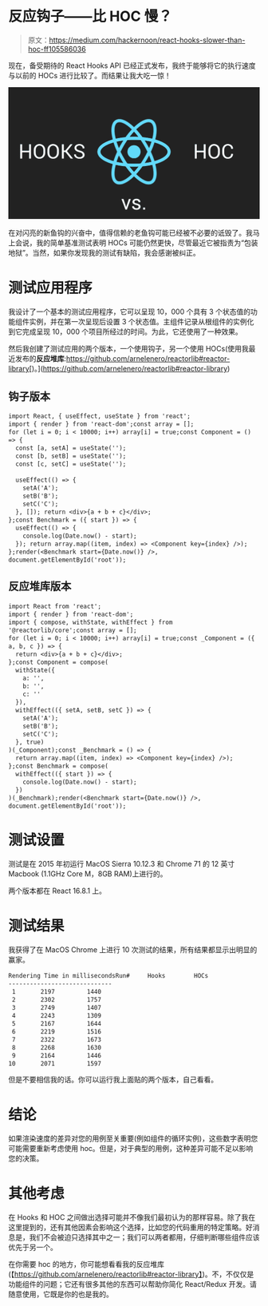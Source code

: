 # 反应钩子——比 HOC 慢？

> 原文：<https://medium.com/hackernoon/react-hooks-slower-than-hoc-ff105586036>

现在，备受期待的 React Hooks API 已经正式发布，我终于能够将它的执行速度与以前的 HOCs 进行比较了。而结果让我大吃一惊！

![](img/860847d4e57c54bc9338614add1cf569.png)

在对闪亮的新鱼钩的兴奋中，值得信赖的老鱼钩可能已经被不必要的诋毁了。我马上会说，我的简单基准测试表明 HOCs 可能仍然更快，尽管最近它被指责为“包装地狱”。当然，如果你发现我的测试有缺陷，我会感谢被纠正。

# 测试应用程序

我设计了一个基本的测试应用程序，它可以呈现 10，000 个具有 3 个状态值的功能组件实例，并在第一次呈现后设置 3 个状态值。主组件记录从根组件的实例化到它完成呈现 10，000 个项目所经过的时间。为此，它还使用了一种效果。

然后我创建了测试应用的两个版本，一个使用钩子，另一个使用 HOCs(使用我最近发布的**反应堆库**:https://github.com/arnelenero/reactorlib#reactor-library[)。](https://github.com/arnelenero/reactorlib#reactor-library)

## 钩子版本

```
import React, { useEffect, useState } from 'react';
import { render } from 'react-dom';const array = [];
for (let i = 0; i < 10000; i++) array[i] = true;const Component = () => {
  const [a, setA] = useState('');
  const [b, setB] = useState('');
  const [c, setC] = useState('');

  useEffect(() => {
    setA('A');
    setB('B');
    setC('C');
  }, []); return <div>{a + b + c}</div>;
};const Benchmark = ({ start }) => {
  useEffect(() => {
    console.log(Date.now() - start);
  }); return array.map((item, index) => <Component key={index} />);
};render(<Benchmark start={Date.now()} />, document.getElementById('root'));
```

## 反应堆库版本

```
import React from 'react';
import { render } from 'react-dom';
import { compose, withState, withEffect } from '@reactorlib/core';const array = [];
for (let i = 0; i < 10000; i++) array[i] = true;const _Component = ({ a, b, c }) => {
  return <div>{a + b + c}</div>;
};const Component = compose(
  withState({
    a: '',
    b: '',
    c: ''
  }),
  withEffect(({ setA, setB, setC }) => {
    setA('A');
    setB('B');
    setC('C');
  }, true)
)(_Component);const _Benchmark = () => {
  return array.map((item, index) => <Component key={index} />);
};const Benchmark = compose(
  withEffect(({ start }) => {
    console.log(Date.now() - start);
  })
)(_Benchmark);render(<Benchmark start={Date.now()} />, document.getElementById('root'));
```

# 测试设置

测试是在 2015 年初运行 MacOS Sierra 10.12.3 和 Chrome 71 的 12 英寸 Macbook (1.1GHz Core M，8GB RAM)上进行的。

两个版本都在 React 16.8.1 上。

# 测试结果

我获得了在 MacOS Chrome 上进行 10 次测试的结果，所有结果都显示出明显的赢家。

```
Rendering Time in millisecondsRun#     Hooks        HOCs
-----------------------------
 1       2197         1440
 2       2302         1757
 3       2749         1407
 4       2243         1309
 5       2167         1644
 6       2219         1516
 7       2322         1673
 8       2268         1630
 9       2164         1446
10       2071         1597
```

但是不要相信我的话。你可以运行我上面贴的两个版本，自己看看。

# 结论

如果渲染速度的差异对您的用例至关重要(例如组件的循环实例)，这些数字表明您可能需要重新考虑使用 hoc。但是，对于典型的用例，这种差异可能不足以影响您的决策。

# 其他考虑

在 Hooks 和 HOC 之间做出选择可能并不像我们最初认为的那样容易。除了我在这里提到的，还有其他因素会影响这个选择，比如您的代码重用的特定策略。好消息是，我们不会被迫只选择其中之一；我们可以两者都用，仔细判断哪些组件应该优先于另一个。

在你需要 hoc 的地方，你可能想看看我的反应堆库(【https://github.com/arnelenero/reactorlib#reactor-library】)。不，不仅仅是功能组件的问题；它还有很多其他的东西可以帮助你简化 React/Redux 开发。请随意使用，它既是你的也是我的。